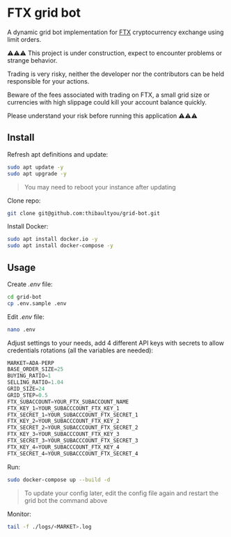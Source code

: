 # FTX grid bot

A dynamic grid bot implementation for [FTX](https://ftx.com/referrals#a=5513581) cryptocurrency exchange using limit orders.

⚠️⚠️⚠️ This project is under construction, expect to encounter problems or strange behavior.

Trading is very risky, neither the developer nor the contributors can be held responsible for your actions.

Beware of the fees associated with trading on FTX, a small grid size or currencies with high slippage could kill your account balance quickly.

Please understand your risk before running this application
⚠️⚠️⚠️

## Install

Refresh apt definitions and update:

```sh
sudo apt update -y
sudo apt upgrade -y
```

> You may need to reboot your instance after updating

Clone repo:

```sh
git clone git@github.com:thibaultyou/grid-bot.git
```

Install Docker:

```sh
sudo apt install docker.io -y
sudo apt install docker-compose -y
```

## Usage

Create _.env_ file:

```sh
cd grid-bot
cp .env.sample .env
```

Edit _.env_ file:

```sh
nano .env
```

Adjust settings to your needs, add 4 different API keys with secrets to allow credentials rotations (all the variables are needed):

```ts
MARKET=ADA-PERP
BASE_ORDER_SIZE=25
BUYING_RATIO=1
SELLING_RATIO=1.04
GRID_SIZE=24
GRID_STEP=0.5
FTX_SUBACCOUNT=YOUR_FTX_SUBACCOUNT_NAME
FTX_KEY_1=YOUR_SUBACCCOUNT_FTX_KEY_1
FTX_SECRET_1=YOUR_SUBACCCOUNT_FTX_SECRET_1
FTX_KEY_2=YOUR_SUBACCCOUNT_FTX_KEY_2
FTX_SECRET_2=YOUR_SUBACCCOUNT_FTX_SECRET_2
FTX_KEY_3=YOUR_SUBACCCOUNT_FTX_KEY_3
FTX_SECRET_3=YOUR_SUBACCCOUNT_FTX_SECRET_3
FTX_KEY_4=YOUR_SUBACCCOUNT_FTX_KEY_4
FTX_SECRET_4=YOUR_SUBACCCOUNT_FTX_SECRET_4
```

Run:

```sh
sudo docker-compose up --build -d
```

> To update your config later, edit the config file again and restart the grid bot the command above

Monitor:

```sh
tail -f ./logs/<MARKET>.log
```
